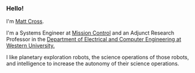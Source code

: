 ### Hello!

I'm [Matt Cross](https://mattcross.ca/). 

I'm a Systems Engineer at [Mission Control](http://missioncontrolspaceservices.com/) and an Adjunct Research Professor in the [Department of Electrical and Computer Engineering at Western University.](https://www.eng.uwo.ca/electrical/) 

I like planetary exploration robots, the science operations of those robots, and intelligence to increase the autonomy of their science operations. 


<!---
mcross8/mcross8 is a ✨ special ✨ repository because its `README.md` (this file) appears on your GitHub profile.
You can click the Preview link to take a look at your changes.
--->
